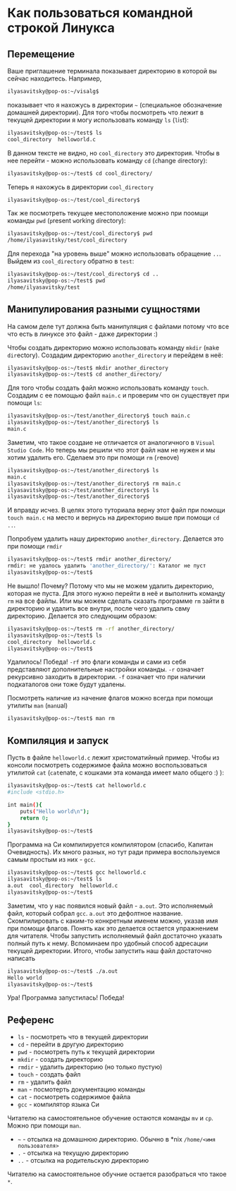 # Как пользоваться командной строкой Линукса

## Перемещение

Ваше приглашение терминала показывает директорию в которой вы сейчас находитесь. Например,

```bash
ilyasavitsky@pop-os:~/visalg$ 
```

показывает что я нахожусь в директории `~` (специальное обозначение домашней директории). Для того чтобы посмотреть что лежит в текущей директории я могу использовать команду `ls` (`l`i`s`t):

```bash
ilyasavitsky@pop-os:~/test$ ls
cool_directory  helloworld.c
```

В данном тексте не видно, но `cool_directory` это директория. Чтобы в нее перейти - можно использовать команду `cd` (`c`hange `d`irectory):

```bash
ilyasavitsky@pop-os:~/test$ cd cool_directory/
```

Теперь я нахожусь в директории `cool_directory`

```bash
ilyasavitsky@pop-os:~/test/cool_directory$
```

Так же посмотреть текущее местоположение можно при поомщи команды `pwd` (`p`resent `w`orking `d`irectory):

```bash
ilyasavitsky@pop-os:~/test/cool_directory$ pwd
/home/ilyasavitsky/test/cool_directory
```

Для перехода "на уровень выше" можно использовать обращение `..`. Выйдем из `cool_directory` обратно в `test`:

```bash
ilyasavitsky@pop-os:~/test/cool_directory$ cd ..
ilyasavitsky@pop-os:~/test$ pwd
/home/ilyasavitsky/test
```

## Манипулирования разными сущностями

На самом деле тут должна быть манипуляция с файлами потому что все что есть в линуксе это файл - даже директории :)

Чтобы создать директорию можно использовать команду `mkdir` (`m`a`k`e `dir`ectory). Создадим директорию `another_directory` и перейдем в неё:

```bash
ilyasavitsky@pop-os:~/test$ mkdir another_directory
ilyasavitsky@pop-os:~/test$ cd another_directory/
```

Для того чтобы создать файл можно использовать команду `touch`. Создадим с ее помощью файл `main.c` и проверим что он существует при помощи `ls`:

```bash
ilyasavitsky@pop-os:~/test/another_directory$ touch main.c
ilyasavitsky@pop-os:~/test/another_directory$ ls
main.c
```

Заметим, что такое создаие не отличается от аналогичного в `Visual Studio Code`. Но теперь мы решили что этот файл нам не нужен и мы хотим удалить его. Сделаем это при помощи `rm` (`r`e`m`ove)

```bash
ilyasavitsky@pop-os:~/test/another_directory$ ls
main.c
ilyasavitsky@pop-os:~/test/another_directory$ rm main.c 
ilyasavitsky@pop-os:~/test/another_directory$ ls
ilyasavitsky@pop-os:~/test/another_directory$
```

И вправду исчез. В целях этого туториала верну этот файл при помощи `touch main.c` на место и вернусь на директорию выше при помощи `cd ..`.

Попробуем удалить нашу директорию `another_directory`. Делается это при помощи `rmdir`

```bash
ilyasavitsky@pop-os:~/test$ rmdir another_directory/
rmdir: не удалось удалить 'another_directory/': Каталог не пуст
ilyasavitsky@pop-os:~/test$ 
```

Не вышло! Почему? Потому что мы не можем удалить директорию, которая не пуста. Для этого нужно перейти в неё и выполнить команду `rm` на все файлы. Или мы можем сделать сказать программе `rm` зайти в директорию и удалить все внутри, после чего удалить свму директорию. Делается это следующим образом:

```bash
ilyasavitsky@pop-os:~/test$ rm -rf another_directory/
ilyasavitsky@pop-os:~/test$ ls
cool_directory  helloworld.c
ilyasavitsky@pop-os:~/test$ 
```

Удалилось! Победа! `-rf` это флаги команды и сами из себя представляют дополнительные настройки команды. `-r` означает рекурсивно заходить в директории. `-f` означает что при наличии подкаталогов они тоже будут удалены.

Посмотреть наличие из начение флагов можно всегда при помощи утилиты `man` (`man`ual)

```bash
ilyasavitsky@pop-os:~/test$ man rm
```

## Компиляция и запуск

Пусть в файле `helloworld.c` лежит христоматийный пример. Чтобы из консоли посмотреть содержимое файла можно воспользоваться утилитой `cat` (`cat`enate, с кошками эта команда имеет мало общего :) ):

```bash
ilyasavitsky@pop-os:~/test$ cat helloworld.c 
#include <stdio.h>

int main(){
    puts("Hello world\n");
    return 0;
}
ilyasavitsky@pop-os:~/test$ 

```

Программа на Си компилируется компилятором (спасибо, Капитан Очевидность). Их много разных, но тут ради примера воспользуемся самым простым из них - `gcc`.

```bash
ilyasavitsky@pop-os:~/test$ gcc helloworld.c 
ilyasavitsky@pop-os:~/test$ ls
a.out  cool_directory  helloworld.c
ilyasavitsky@pop-os:~/test$ 
```

Заметим, что у нас появился новый файл - `a.out`. Это исполняемый файл, который собрал `gcc`. `a.out` это дефолтное название. Скомпилировать с каким-то конкретным именем можно, указав имя при помощи флагов. Понять как это делается остается упражнением для читателя. Чтобы запустить исполняемый файл достаточно указать полный путь к нему. Вспоминаем про удобный способ адресации текущей директории. Итого, чтобы запустить наш файл достаточно написать

```bash
ilyasavitsky@pop-os:~/test$ ./a.out 
Hello world
ilyasavitsky@pop-os:~/test$ 
```

Ура! Программа запустилась! Победа!

## Референс

- `ls` - посмотреть что в текущей директории
- `cd` - перейти в другую директорию
- `pwd` - посмотреть путь к текущей директории
- `mkdir` - создать директорию
- `rmdir` - удалить директорию (но только пустую)
- `touch` - создать файл
- `rm` - удалить файл
- `man` - посмотерть документацию команды
- `cat` - посмотреть содержимое файла
- `gcc` - компилятор языка Си

Читателю на самостоятельное обучение остаются команды `mv` и `cp`. Можно при помощи `man`.

- `~` - отсылка на домашнюю директорию. Обычно в *nix `/home/<имя пользователя>`
- `.` - отсылка на текущую директорию
- `..` - отсылка на родительскую директорию

Читателю на самостоятельное обучние остается разобраться что такое `*`.
